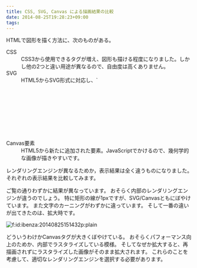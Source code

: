 ```yaml
---
title: CSS, SVG, Canvas による描画結果の比較
date: 2014-08-25T19:28:23+09:00
tags: 
---
```


HTMLで図形を描く方法に、次のものがある。

<dl>
<dt>CSS</dt>
<dd>CSS3から使用できるタグが増え、図形も描ける程度になりました。しかし他の2つと違い用途が異なるので、自由度は高くありません。</dd>
<dt>SVG</dt>
<dd>HTML5からSVG形式に対応し、`<svg>`要素によってインラインで図形をペタペタ貼ることができます。<dd>
</dd>
<dt>Canvas要素</dt>
<dd>HTML5から新たに追加された要素。JavaScriptでかけるので、幾何学的な画像が描きやすいです。</dd>
</svg>
</dd>
</dl>

レンダリングエンジンが異なるためか，表示結果は全く違うものになりました。
それぞれの表示結果を比較してみます。





ご覧の通りわずかに結果が異なっています。
おそらく内部のレンダリングエンジンが違うのでしょう。
特に矩形の線が1pxですが、SVG/Canvasともにぼやけています。
また文字のカーニングがわずかに違っています。
そして一番の違いが出てきたのは、拡大時です。

<span itemscope itemtype="http://schema.org/Photograph"><img src="/2014/08/25/20140825151432.png" alt="f:id:ibenza:20140825151432p:plain" title="f:id:ibenza:20140825151432p:plain" class="hatena-fotolife" itemprop="image"></span>

どういうわけかCanvasタグが大きくぼやけている。
おそらくパフォーマンス向上のためか、内部でラスタライズしている模様。
そしてなぜか拡大すると、再描画されずにラスタライズした画像がそのまま拡大されます。
これらのことを考慮して、適切なレンダリングエンジンを選択する必要があります。

